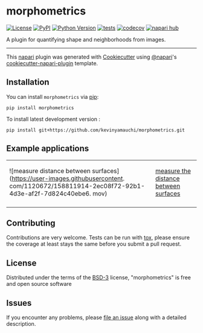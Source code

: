 # morphometrics

[![License](https://img.shields.io/pypi/l/morphometrics.svg?color=green)](https://github.com/kevinyamauchi/morphometrics/raw/main/LICENSE)
[![PyPI](https://img.shields.io/pypi/v/morphometrics.svg?color=green)](https://pypi.org/project/morphometrics)
[![Python Version](https://img.shields.io/pypi/pyversions/morphometrics.svg?color=green)](https://python.org)
[![tests](https://github.com/kevinyamauchi/morphometrics/workflows/tests/badge.svg)](https://github.com/kevinyamauchi/morphometrics/actions)
[![codecov](https://codecov.io/gh/kevinyamauchi/morphometrics/branch/main/graph/badge.svg)](https://codecov.io/gh/kevinyamauchi/morphometrics)
[![napari hub](https://img.shields.io/endpoint?url=https://api.napari-hub.org/shields/morphometrics)](https://napari-hub.org/plugins/morphometrics)

A plugin for quantifying shape and neighborhoods from images.

----------------------------------

This [napari] plugin was generated with [Cookiecutter] using [@napari]'s [cookiecutter-napari-plugin] template.

<!--
Don't miss the full getting started guide to set up your new package:
https://github.com/napari/cookiecutter-napari-plugin#getting-started

and review the napari docs for plugin developers:
https://napari.org/plugins/stable/index.html
-->

## Installation

You can install `morphometrics` via [pip]:

    pip install morphometrics



To install latest development version :

    pip install git+https://github.com/kevinyamauchi/morphometrics.git

## Example applications
<table border="0">
<tr><td>

![measure distance between surfaces](https://user-images.githubusercontent.
com/1120672/158811914-2ec08f72-92b1-4d3e-af2f-7d824c40ebe6.
mov)

</td><td>

[measure the distance between surfaces](https://github.com/kevinyamauchi/morphometrics/blob/main/examples/surface_distance_measurement.ipynb)

</td></tr><tr><td>

</td><td>

</td></tr></table>

## Contributing

Contributions are very welcome. Tests can be run with [tox], please ensure
the coverage at least stays the same before you submit a pull request.

## License

Distributed under the terms of the [BSD-3] license,
"morphometrics" is free and open source software

## Issues

If you encounter any problems, please [file an issue] along with a detailed description.

[napari]: https://github.com/napari/napari
[Cookiecutter]: https://github.com/audreyr/cookiecutter
[@napari]: https://github.com/napari
[MIT]: http://opensource.org/licenses/MIT
[BSD-3]: http://opensource.org/licenses/BSD-3-Clause
[GNU GPL v3.0]: http://www.gnu.org/licenses/gpl-3.0.txt
[GNU LGPL v3.0]: http://www.gnu.org/licenses/lgpl-3.0.txt
[Apache Software License 2.0]: http://www.apache.org/licenses/LICENSE-2.0
[Mozilla Public License 2.0]: https://www.mozilla.org/media/MPL/2.0/index.txt
[cookiecutter-napari-plugin]: https://github.com/napari/cookiecutter-napari-plugin

[file an issue]: https://github.com/kevinyamauchi/morphometrics/issues

[napari]: https://github.com/napari/napari
[tox]: https://tox.readthedocs.io/en/latest/
[pip]: https://pypi.org/project/pip/
[PyPI]: https://pypi.org/
